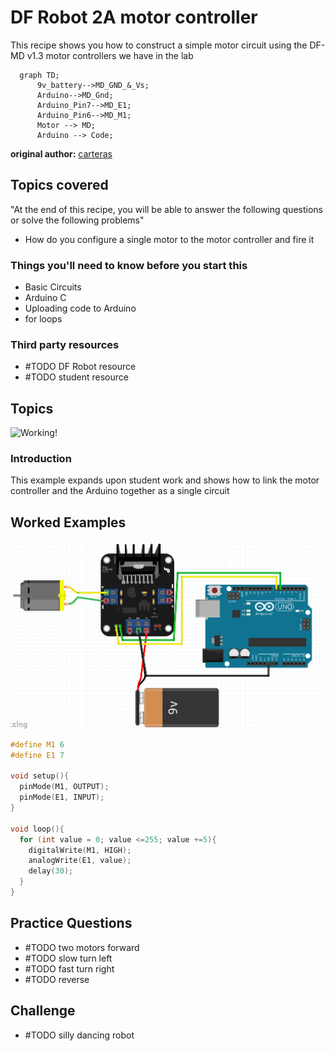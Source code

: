 # DF Robot 2A motor controller

This recipe shows you how to construct a simple motor circuit using the DF-MD v1.3 motor controllers we have in the lab

```mermaid
  graph TD;
      9v_battery-->MD_GND_&_Vs;
      Arduino-->MD_Gnd;
      Arduino_Pin7-->MD_E1;
      Arduino_Pin6-->MD_M1;
      Motor --> MD;
      Arduino --> Code;
```

**original author:** [carteras](https://github.com/carteras)

<!-- add a new author mark if you updated this -->

## Topics covered

"At the end of this recipe, you will be able to answer the following questions or solve the following problems"

<!-- why should people expect to be able to do or know after doing this recipe -->

* How do you configure a single motor to the motor controller and fire it

### Things you'll need to know before you start this

<!-- what should they know before learning it -->

* Basic Circuits
* Arduino C
* Uploading code to Arduino
* for loops

### Third party resources

<!-- Are there other locations where they can find this information? -->

* #TODO DF Robot resource
* #TODO student resource

## Topics

![Working!](motorcontroller.gif)

### Introduction

This example expands upon student work and shows how to link the motor controller and the Arduino together as a single circuit



## Worked Examples

<!-- Provide some basic worked examples that let people follow your worked examples. If it's a library, don't forget to tell people how to install it -->

![](2022-06-06-14-06-03.png)

```cpp
#define M1 6
#define E1 7

void setup(){
  pinMode(M1, OUTPUT);
  pinMode(E1, INPUT);
}

void loop(){
  for (int value = 0; value <=255; value +=5){
    digitalWrite(M1, HIGH);
    analogWrite(E1, value);
    delay(30);
  }
}
```

## Practice Questions

<!-- Provide some basic practice questions that let people follow your worked examples.  -->

* #TODO two motors forward
* #TODO slow turn left
* #TODO fast turn right
* #TODO reverse

## Challenge

<!-- Make up a challenge question which asks people to use all of their knowledge they just learnt (and maybe some prior learning) to solve -->

* #TODO silly dancing robot
